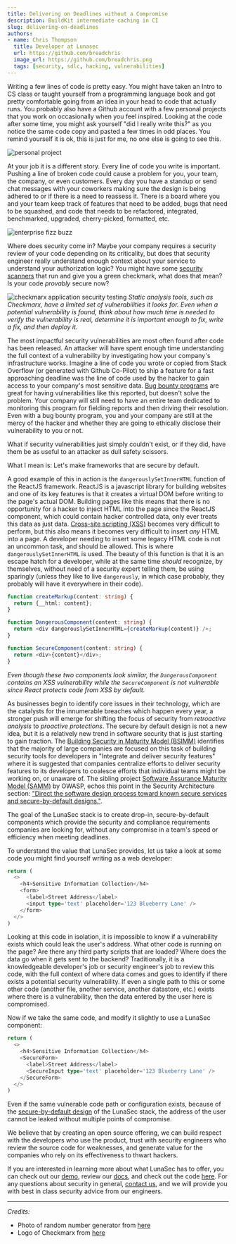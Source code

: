 ```yaml
---
title: Delivering on Deadlines without a Compromise
description: BuildKit intermediate caching in CI
slug: delivering-on-deadlines
authors:
- name: Chris Thompson
  title: Developer at Lunasec
  url: https://github.com/breadchris
  image_url: https://github.com/breadchris.png
  tags: [security, sdlc, hacking, vulnerabilities]
---
```

<!--
  ~ Copyright by LunaSec (owned by Refinery Labs, Inc)
  ~
  ~ Licensed under the Creative Commons Attribution-ShareAlike 4.0 International
  ~ (the "License"); you may not use this file except in compliance with the
  ~ License. You may obtain a copy of the License at
  ~
  ~ https://creativecommons.org/licenses/by-sa/4.0/legalcode
  ~
  ~ See the License for the specific language governing permissions and
  ~ limitations under the License.
  ~
-->

Writing a few lines of code is pretty easy. You might have taken an Intro to CS class or taught yourself
from a programming language book and got pretty comfortable going from an idea in your head to code that actually runs.
You probably also have a Github account with a few personal projects that you work on occasionally when
you feel inspired. Looking at the code after some time, you might ask yourself "did I really write this?"
as you notice the same code copy and pasted a few times in odd places. You remind yourself it is ok,
this is just for me, no one else is going to see this.

![personal project](/img/github-repo-of-project.png)

At your job it is a different story. Every line of code you write is important. Pushing a line of broken code
could cause a problem for you, your team, the company, or even customers. Every day you have a standup
or send chat messages with your coworkers making sure the design is being adhered to or if there is a need
to reassess it. There is a board where you and your team keep track of features that need to be added,
bugs that need to be squashed, and code that needs to be refactored, integrated, benchmarked, upgraded, cherry-picked, formatted, etc.

![enterprise fizz buzz](/img/enterprise-fizz-buzz.png)

Where does security come in? Maybe your company requires a security review of your code depending on its criticality,
but does that security engineer really understand enough context about your service to understand your authorization logic?
You might have some [security scanners](https://owasp.org/www-community/Source_Code_Analysis_Tools) that run
and give you a green checkmark, what does that mean? Is your code _provably_ secure now?

![checkmarx application security testing](/img/checkmarx_application-security-testing.png)
*Static analysis tools, such as Checkmarx, have a limited set of vulnerabilities it looks for. Even when a potential
vulnerability is found, think about how much time is needed to verify the vulnerability is real, determine it is important enough to fix, 
write a fix, and then deploy it.*

The most impactful security vulnerabilities are most often found after code has been released. An attacker will have spent
enough time understanding the full context of a vulnerability by investigating how your company's infrastructure works.
Imagine a line of code you wrote or copied from Stack Overflow (or generated with Github Co-Pilot) to ship a feature for
a fast approaching deadline was the line of code used by the hacker to gain access to your company's most sensitive data.
[Bug bounty programs](https://en.wikipedia.org/wiki/Bug_bounty_program) are great for having vulnerabilities like this
reported, but doesn't solve the problem. Your company will still need to have an entire team dedicated to monitoring this
program for fielding reports and then driving their resolution. Even with a bug bounty program, you and your company are
still at the mercy of the hacker and whether they are going to ethically disclose their vulnerability to you or not.

What if security vulnerabilities just simply couldn't exist, or if they did, have them be as useful to an attacker as
dull safety scissors.

What I mean is: Let's make frameworks that are secure by default.

A good example of this in action is the `dangerouslySetInnerHTML` function of the ReactJS framework. ReactJS is a javascript
library for building websites and one of its key features is that it creates a virtual DOM before writing to the page's
actual DOM. Building pages like this means that there is no opportunity for a hacker to inject HTML into the page since
the ReactJS component, which could contain hacker controlled data, only ever treats this data as just data. [Cross-site scripting
(XSS)](https://owasp.org/www-community/attacks/xss/) becomes very difficult to perform, but this also means it becomes very difficult to insert _any_ HTML into a page. A developer
needing to insert some legacy HTML code is not an uncommon task, and should be allowed. This is where `dangerouslySetInnerHTML`
is used. The beauty of this function is that it is an escape hatch for a developer, while at the same time _should_
recognize, by themselves, without need of a security expert telling them,
be using sparingly (unless they like to live `dangerously`, in which case probably, they probably will have it everywhere in their code).

```typescript jsx
function createMarkup(content: string) {
  return {__html: content};
}

function DangerousComponent(content: string) {
  return <div dangerouslySetInnerHTML={createMarkup(content)} />;
}

function SecureComponent(content: string) {
  return <div>{content}</div>;
}
```
*Even though these two components look similar, the `DangerousComponent` contains an XSS vulnerability while the
`SecureComponent` is not vulnerable since React protects code from XSS by default.*

As businesses begin to identify core issues in their technology, which are the catalysts for the innumerable breaches which
happen every year, a stronger push will emerge for shifting the focus of security from _retroactive analysis_ to _proactive protections_.
The secure by default design is not a new idea, but it is a relatively new trend in software security that is just starting to gain traction.
The [Building Security in Maturity Model (BSIMM)](https://www.bsimm.com/) identifies that the majority of large companies are
focused on this task of building security tools for developers in "Integrate and deliver security features" where it is
suggested that companies centralize efforts to deliver security features to its developers to coalesce efforts that
individual teams might be working on, or unaware of.
The sibling project [Software Assurance Maturity Model (SAMM)](https://owaspsamm.org/) by OWASP, echos this point in the Security Architecture section:
["Direct the software design process toward known secure services and secure-by-default designs."](https://owaspsamm.org/model/design/security-architecture/).

The goal of the LunaSec stack is to create drop-in, secure-by-default components which provide the security and compliance
requirements companies are looking for, without any compromise in a team's speed or efficiency when meeting deadlines.

To understand the value that LunaSec provides, let us take a look at some code you might find yourself writing as a web developer:

```typescript jsx
return (
  <>
    <h4>Sensitive Information Collection</h4>
    <form>
      <label>Street Address</label>
      <input type='text' placeholder='123 Blueberry Lane' />
    </form>
  </>
)
```

Looking at this code in isolation, it is impossible to know if a vulnerability exists which could leak the user's address.
What other code is running on the page? Are there any third party scripts that are loaded? Where does the data go when
it gets sent to the backend? Traditionally, it is a knowledgeable developer's job or security engineer's job to review this code,
with the full context of where data comes and goes to identify if there exists a potential security vulnerability.
If even a single path to this or some other code (another file, another service, another datastore, etc.) exists where there
is a vulnerability, then the data entered by the user here is compromised.

Now if we take the same code, and modify it slightly to use a LunaSec component:

```typescript jsx
return (
  <>
    <h4>Sensitive Information Collection</h4>
    <SecureForm>
      <label>Street Address</label>
      <SecureInput type='text' placeholder='123 Blueberry Lane' />
    </SecureForm>
  </>
)
```

Even if the same vulnerable code path or configuration exists, because of the [secure-by-default design](https://lunasec.io/docs/pages/overview/security/intro.md)
of the LunaSec stack, the address of the user cannot be leaked without multiple points of compromise.

We believe that by creating an open source offering, we can build respect with the developers who use the product, trust
with security engineers who review the source code for weaknesses, and generate value for the companies who rely on its effectiveness to thwart hackers.

If you are interested in learning more about what LunaSec has to offer, you can check out our [demo](https://app.lunasec.dev), review our [docs](https://www.lunasec.io/docs/pages/overview/introduction/), and check out the code
[here](https://github.com/lunasec-io/lunasec). For any questions about security in general, [contact us](https://www.lunasec.io/contact), and we will provide
you with best in class security advice from our engineers.

----------
_Credits:_
- Photo of random number generator from [here](https://www.reddit.com/r/badcode/comments/hkxndd/i_mean_its_o1_so_who_cares/?utm_source=share&utm_medium=web2x&context=3)
- Logo of Checkmarx from [here](https://www.gartner.com/pi/vendorimages/checkmarx_application-security-testing_1636037356500.png)